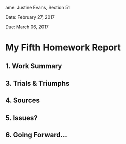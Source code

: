 ame: Justine Evans, Section 51

Date: February 27, 2017

Due: March 06, 2017

# My Fifth Homework Report

## 1. Work Summary

## 3. Trials & Triumphs

## 4. Sources

## 5. Issues?

## 6. Going Forward...
